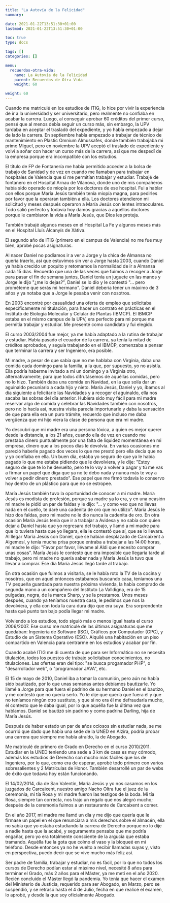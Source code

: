 ```yaml
---
title: "La Autovía de la Felicidad"
summary:

date: 2021-01-22T13:51:30+01:00
lastmod: 2021-01-22T13:51:30+01:00

toc: true
type: docs

tags: []
categories: []

menu:
  recuerdos-otra-vida:
    name: La Autovía de la Felicidad
    parent: Recuerdos de Otra Vida
    weight: 60

weight: 60
---
```


Cuando me matriculé en los estudios de ITIG, lo hice por vivir la experiencia de ir a la universidad y ser universitario, pero realmente no confiaba en acabar la carrera. Luego, al conseguir aprobar 60 créditos del primer curso, pensé que al menos debía seguir un curso más, sin embargo, la UPV tardaba en aceptar el trasladó del expediente, y yo había empezado a dejar de lado la carrera. En septiembre había empezado a trabajar de técnico de mantenimiento en Plastic Omnium Almussafes, donde también trabajaba mi primo Miguel, pero en noviembre la UPV aceptó el traslado de expediente y volví a soñar con hacer un curso más de la carrera, así que me despedí de la empresa porque era incompatible con los estudios.

El título de FP de Fontanería me había permitido acceder a la bolsa de trabajo de Sanidad y de vez en cuando me llamaban para trabajar en hospitales de Valencia que sí me permitían trabajar y estudiar. Trabajé de fontanero en el Hospital Arnau de Vilanova, donde uno de mis compañeros había sido operado de miopía por los doctores de ese hospital. Fui a hablar con ellos porque María Jesús también tenía miopía magna, para pedirles por favor que la operaran también a ella. Los doctores atendieron mi solicitud y meses después operaron a María Jesús con lentes intraoculares. Todo salió perfecto y todavía hoy damos gracias a aquéllos doctores porque le cambiaron la vida a María Jesús, que Dios les proteja.

También trabajé algunos meses en el Hospital La Fe y algunos meses más en el Hospital Lluís Alcanyís de Xátiva.

El segundo año de ITIG (primero en el campus de Valencia) no me fue muy bien, aprobé pocas asignaturas.

Al nacer Daniel no podíamos ir a ver a Jorge y la chica de Almansa no quería traerlo, así que estuvimos sin ver a Jorge hasta 2003, cuando Daniel ya había crecido un poquito y retomamos la normalidad de ir a Almansa cada 15 días. Recuerdo que una de las veces que fuimos a recoger a Jorge para pasar el fin de semana juntos, Daniel tenía un juguete en las manos y Jorge le dijo "¿me lo dejas?", Daniel se lo dio y le contestó "... pero prométeme que serás mi hermano". Daniel debería tener un máximo de 3 años y ya notaba que a Jorge le pesaba venir con nosotros.

En 2003 encontré por casualidad una oferta de empleo que solicitaba específicamente mi titulación, para hacer un contrato en prácticas en el Instituto de Biología Molecular y Celular de Plantas (IBMCP). El IBMCP estaba en el mismo campus de la UPV, era perfecto para mi porque me permitía trabajar y estudiar. Me presenté como candidato y fui elegido.

El curso 2003/2004 fue mejor, ya me había adaptado a la rutina de trabajar y estudiar. Había pasado el ecuador de la carrera, ya tenía la mitad de créditos aprobados, y seguía trabajando en el IBMCP, comenzaba a pensar que terminar la carrera y ser Ingeniero, era posible.

Mi madre, a pesar de que sabía que no me hablaba con Virginia, daba una comida cada domingo para la familia, a la que, por supuesto, yo no asistía. Ella podría haberme invitado a mi un domingo y a Virginia otro, alternativamente, para que todos difrutásemos de aquéllas comidas, pero no lo hizo. También daba una comida en Navidad, en la que solía dar un aguinaldo pecuniario a cada hijo y nieto. María Jesús, Daniel y yo, íbamos al día siguiente a felicitarle las Navidades y a recoger el aguinaldo, ella nos sacaba las sobras del día anterior. Hubiera sido muy fácil para mi madre reservar algo de comida y celebrar las Navidades también con nosotros, pero no lo hacía así, nuestra visita parecía importunarle y daba la sensación de que para ella era un puro trámite, recuerdo que incluso me daba vergüenza que mi hijo viera la clase de persona que era mi madre.

Yo descubrí que mi madre era una persona tóxica, a quien es mejor querer desde la distancia, a los 21 años, cuando ella de vez en cuando me prestaba dinero puntualmente por una falta de liquidez momentánea en mi empresa, dinero que a los pocos días le devolvía. En varias ocasiones me pareció haberle pagado dos veces lo que me prestó pero ella decía que no y yo confiaba en ella. Un buen día, estaba yo seguro de que ya le había pagado lo que me estaba pidiendo que le devolviera, y le dije: "Estoy seguro de que te lo he devuelto, pero te lo voy a volver a pagar y tú me vas a firmar un papel que diga que ya no te debo nada y nunca más te voy a volver a pedir dinero prestado". Ese papel que me firmó todavía lo conservo hoy dentro de un plástico para que no se estropee.

María Jesús también tuvo la oportunidad de conocer a mi madre. María Jesús es modista de profesión, porque su madre ya lo era, y en una ocasión mi madre le pidió un par de faldas y le dijo: "... y como veo que no llevas nada en el cuello, te daré una cadenita de oro que no utilizo". María Jesús le hizo dos faldas, pero mi madre no le dio nunca la cadenita de oro. En otra ocasión María Jesús tenía que ir a trabajar a Avidesa y no sabía con quien dejar a Daniel hasta que yo regresara del trabajo, y llamó a mi madre para que lo tuviera hasta que yo llegara, ella le contestó que sí, que se lo llevara. Al llegar María Jesús con Daniel, que se habían desplazado de Carcaixent a Algemesí, y tenía mucha prisa porque entraba a trabajar a las 14:00 horas, mi madre le dijo: "Favor por favor, llévame al Aldi que necesito comprar unas cosas". María Jesús le contestó que era imposible que llegaría tarde al trabajo, pero mi madre no quería saber nada y María Jesús la tuvo que llevar a comprar. Ese día María Jesús llegó tarde al trabajo.

En otra ocasión que fuimos a visitarla, se le había roto la TV de la cocina y nosotros, que en aquel entonces estábamos buscando casa, teníamos una TV pequeña guardada para nuestra próxima vivienda, la había comprado de segunda mano a un compañero del Instituto La Valldigna, era de 15 pulgadas, negra, de la marca Sharp, y se la prestamos. Unos meses después, cuando ya teníamos nuestra casa, le pedimos que nos la devolviera, y ella con toda la cara dura dijo que era suya. Era sorprendente hasta qué punto tan bajo podía llegar mi madre.

Volviendo a los estudios, todo siguió más o menos igual hasta el curso 2006/2007. Ese curso me matriculé de las últimas asignaturas que me quedaban: Ingeniería de Software (ISG), Gráficos por Computador (GPC), y Estudio de un Sistema Operativo (ESO). Alquilé una habitación en un piso compartido en Valencia para centrarme en los estudios y acabar por fin.

Cuando acabé ITIG me di cuenta de que para ser Informático no se necesita titulación, todos los puestos de trabajo solicitaban conocimientos, no titulaciones. Las ofertas eran del tipo: "se busca progamador PHP", o "desarrollador web", o "programador JAVA", etc.

El 15 de mayo de 2010, Daniel iba a tomar la comunión, pero aún no había sido bautizado, por lo que unas semanas antes debíamos bautizarle. Yo llamé a Jorge para que fuera el padrino de su hermano Daniel en el bautizo, y me contestó que no quería serlo. Yo le dije que quería que fuera él y que no teníamos ningún otro sustituto, y que si no era él me defraudaría mucho, él contesto que le daba igual, por lo que aquélla fue la última vez que hablamos. Daniel se bautizó sin padrino y como padrina Darling, hija de María Jesús.

Después de haber estado un par de años ociosos sin estudiar nada, se me ocurrió que dado que había una sede de la UNED en Alzira, podría probar una carrera que siempre me había atraído, la de Abogado.

Me matriculé de primero de Grado en Derecho en el curso 2010/2011. Estudiar en la UNED teniendo una sede a 3 km de casa es muy cómodo, además los estudios de Derecho son mucho más fáciles que los de Ingeniero, por lo que, como era de esperar, aprobé todo primero con varios sobresalientes y 2 Matrículas de Honor. También desarrollé un par de webs de éxito que todavía hoy están funcionando.

El 14/02/2014, día de San Valentín, María Jesús y yo nos casamos en los juzgados de Carcaixent, nuestro amigo Nacho Oltra fue el juez de la ceremonia, mi tía Rosa y mi madre fueron las testigos de la boda. Mi tía Rosa, siempre tan correcta, nos trajo un regalo que nos alegró mucho; después de la ceremonia fuimos a un restaurante de Carcaixent a comer.

En el año 2017, mi madre me llamó un día y me dijo que quería que le firmase un papel en el que renunciara a mis derechos sobre el almacén, ella no sabía que yo estaba estudiando la carrera de Derecho porque no lo dije a nadie hasta que la acabé, y seguramente pensaba que me podría engañar, pero yo era totalmente consciente de la argucia que estaba tramando. Aquélla fue la gota que colmo el vaso y la bloqueé en mi teléfono. Desde entonces ya no he vuelto a recibir llamadas suyas y, visto en perspectiva, puedo decir que se vive mucho más feliz así.

Ser padre de familia, trabajar y estudiar, no es fácil, por lo que no todos los cursos de Derecho podían estar al máximo nivel, necesité 8 años para terminar el Grado, más 2 años para el Máster, ya me metí en el año 2020. Recién concluido el Máster llegó la pandemia. Yo tenía que hacer el examen del Ministerio de Justicia, requerido para ser Abogado, en Marzo, pero se suspendió, y se retrasó hasta el 4 de Julio, fecha en que realicé el examen, lo aprobé, y desde la que soy oficialmente Abogado.
